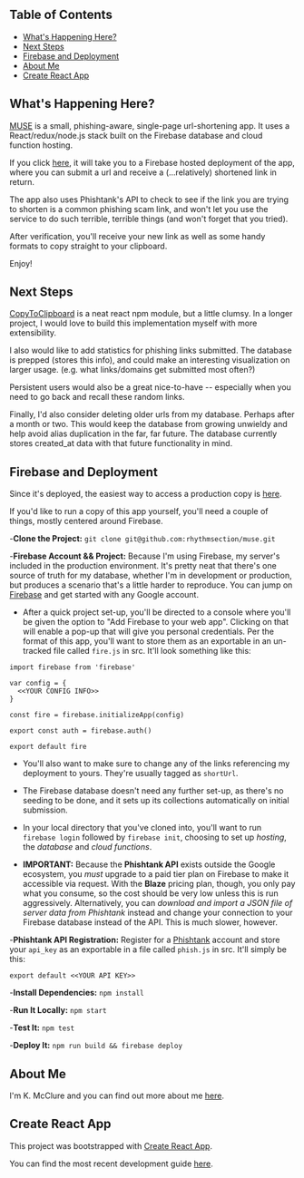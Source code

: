 ## Table of Contents

- [What's Happening Here?](#whats-up)
- [Next Steps](#next-steps)
- [Firebase and Deployment](#firebase-and-deployment)
- [About Me](#about-me)
- [Create React App](#create-react-app)


## What's Happening Here?

[MUSE](https://url-muse.firebaseapp.com/) is a small, phishing-aware, single-page url-shortening app.
It uses a React/redux/node.js stack built on the Firebase database and cloud function hosting.

If you click [here](https://url-muse.firebaseapp.com/), it will take you to a Firebase hosted deployment
of the app, where you can submit a url and receive a (...relatively) shortened link in return.

The app also uses Phishtank's API to check to see if the link you are trying to shorten is a common phishing
scam link, and won't let you use the service to do such terrible, terrible things (and won't forget that you tried).

After verification, you'll receive your new link as well as some handy formats to copy straight to your clipboard.

Enjoy!

## Next Steps

[CopyToClipboard](https://www.npmjs.com/package/react-copy-to-clipboard) is a neat react npm module, but a little clumsy.
In a longer project, I would love to build this implementation myself with more extensibility.

I also would like to add statistics for phishing links submitted. The database is prepped (stores this info),
and could make an interesting visualization on larger usage. (e.g. what links/domains get submitted most often?)

Persistent users would also be a great nice-to-have -- especially when you need to go back and recall these random links.

Finally, I'd also consider deleting older urls from my database. Perhaps after a month or two. This would keep the database
from growing unwieldy and help avoid alias duplication in the far, far future. The database currently stores created_at
data with that future functionality in mind.

## Firebase and Deployment

Since it's deployed, the easiest way to access a production copy is [here](https://url-muse.firebaseapp.com/).

If you'd like to run a copy of this app yourself, you'll need a couple of things, mostly centered around Firebase.

-**Clone the Project:** `git clone git@github.com:rhythmsection/muse.git`

-**Firebase Account && Project:** Because I'm using Firebase, my server's included in the production environment. It's pretty
neat that there's one source of truth for my database, whether I'm in development or production, but produces a scenario that's
a little harder to reproduce. You can jump on [Firebase](https://firebase.google.com/) and get started with any Google account.
  - After a quick project set-up, you'll be directed to a console where you'll be given the option to "Add Firebase to your web app". Clicking on that will enable a pop-up that will give you personal credentials. Per the format of this app, you'll want to store them as an exportable in an un-tracked file called `fire.js` in src. It'll look something like this:
  ```
  import firebase from 'firebase'

  var config = {
    <<YOUR CONFIG INFO>>
  }

  const fire = firebase.initializeApp(config)

  export const auth = firebase.auth()

  export default fire
  ```

  - You'll also want to make sure to change any of the links referencing my deployment to yours. They're usually tagged as `shortUrl`.

  - The Firebase database doesn't need any further set-up, as there's no seeding to be done, and it sets up its collections automatically on initial submission.

  - In your local directory that you've cloned into, you'll want to run `firebase login` followed by `firebase init`, choosing to set up *hosting*, the *database* and *cloud functions*.

  - **IMPORTANT:** Because the **Phishtank API** exists outside the Google ecosystem, you *must* upgrade to a paid tier plan on Firebase to make it accessible via request. With the **Blaze** pricing plan, though, you only pay what you consume, so the cost should be very low unless this is run aggressively. Alternatively, you can *download and import a JSON file of server data from Phishtank* instead and change your connection to your Firebase database instead of the API. This is much slower, however.


-**Phishtank API Registration:** Register for a [Phishtank](https://www.phishtank.com/api_info.php) account and store your `api_key` as an exportable in a file called `phish.js` in src. It'll simply be this:
```
export default <<YOUR API KEY>>
```

-**Install Dependencies:** `npm install`

-**Run It Locally:** `npm start`

-**Test It:** `npm test`

-**Deploy It:** `npm run build && firebase deploy`

## About Me

I'm K. McClure and you can find out more about me [here](http://www.koorogi.com).


## Create React App

This project was bootstrapped with [Create React App](https://github.com/facebookincubator/create-react-app).

You can find the most recent development guide [here](https://github.com/facebookincubator/create-react-app/blob/master/packages/react-scripts/template/README.md).
